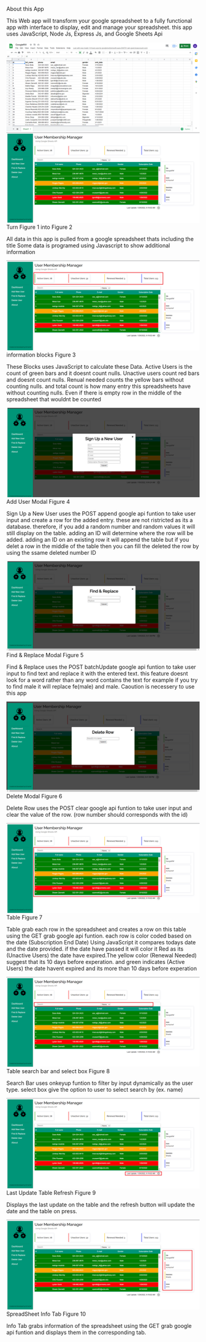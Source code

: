 About this App

This Web app will transform your google spreadsheet to a fully functional app with interface to display, edit and manage your spreadsheet.
this app uses JavaScript, Node Js, Express Js, and Google Sheets Api 

![](https://github.com/alikachef/Membership_manager/blob/master/public/components/GoogleRW.png)
![alt text](https://github.com/alikachef/Membership_manager/blob/master/public/components/Member%20ship%20manager.png)
Turn Figure 1 into Figure 2


All data in this app is pulled from a google spreadsheet thats including the title
Some data is programed using Javascript to show additional information

![](https://github.com/alikachef/Membership_manager/blob/master/public/components/Member%20JavaBlock.png)
information blocks Figure 3

These Blocks uses JavaScript to calculate these Data. Active Users is the count of green bars and it doesnt count nulls. Unactive users count red bars and doesnt count nulls. Renual needed counts the yellow bars without counting nulls. and total count is how many entry this spreadsheets have without counting nulls. Even if there is empty row in the middle of the spreadsheet that wouldnt be counted

![](https://github.com/alikachef/Membership_manager/blob/master/public/components/Member%20adduser.png)
Add User Modal Figure 4

Sign Up a New User uses the POST append google api funtion to take user input and create a row for the added entry. these are not ristricted as its a database. therefore, if you add a random number and random values it will still display on the table. adding an ID will determine where the row will be added. adding an ID on an existing row it will append the table but if you delet a row in the middle of the table then you can fill the deleted the row by using the ssame deleted number ID

![](https://github.com/alikachef/Membership_manager/blob/master/public/components/Member%20finduser.png)
Find & Replace Modal Figure 5

Find & Replace uses the POST batchUpdate google api funtion to take user input to find text and replace it with the entered text. this feature doesnt look for a word rather than any word contains the text for example if you try to find male it will replace fe(male) and male. Caoution is necessery to use this app

![](https://github.com/alikachef/Membership_manager/blob/master/public/components/Member%20delete.png)
Delete Modal Figure 6

Delete Row uses the POST clear google api funtion to take user input and clear the value of the row. (row number should corresponds with the id)

![](https://github.com/alikachef/Membership_manager/blob/master/public/components/Member%20table.png)
Table Figure 7

Table grab each row in the spreadsheet and creates a row on this table using the GET grab google api funtion. each row is color coded based on the date (Subscription End Date) Using JavaScript it compares todays date and the date provided. if the date have passed it will color it Red as its (Unactive Users) the date have expired.The yellow color (Renewal Needed) suggest that its 10 days before experation. and green indicates (Active Users) the date havent expired and its more than 10 days before experation

![](https://github.com/alikachef/Membership_manager/blob/master/public/components/Member%20search.png)
Table search bar and select box Figure 8

Search Bar uses onkeyup funtion to filter by input dynamically as the user type. select box give the option to user to select search by (ex. name)

![](https://github.com/alikachef/Membership_manager/blob/master/public/components/Member%20lastupdate.png)
Last Update Table Refresh Figure 9

Displays the last update on the table and the refresh button will update the date and the table on press.

![](https://github.com/alikachef/Membership_manager/blob/master/public/components/Member%20info.png)
SpreadSheet Info Tab Figure 10

 Info Tab grabs information of the spreadsheet using the GET grab google api funtion and displays them in the corresponding tab.

            
